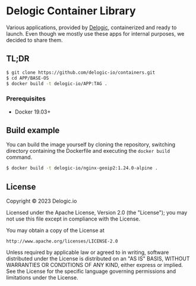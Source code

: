 # Delogic Container Library

Various applications, provided by [Delogic](https://delogic.io), containerized and ready to launch. Even though we mostly use these apps for internal purposes, we decided to share them.

## TL;DR

```bash
$ git clone https://github.com/delogic-io/containers.git
$ cd APP/BASE-OS
$ docker build -t delogic-io/APP:TAG .
```

### Prerequisites

- Docker 19.03+

## Build example

You can build the image yourself by cloning the repository, switching directory containing the Dockerfile and executing the `docker build` command.

```bash
$ docker build -t delogic-io/nginx-geoip2:1.24.0-alpine .
```

## License

Copyright &copy; 2023 Delogic.io

Licensed under the Apache License, Version 2.0 (the "License"); you may not use this file except in compliance with the License.

You may obtain a copy of the License at

    http://www.apache.org/licenses/LICENSE-2.0

Unless required by applicable law or agreed to in writing, software distributed under the License is distributed on an "AS IS" BASIS, WITHOUT WARRANTIES OR CONDITIONS OF ANY KIND, either express or implied.
See the License for the specific language governing permissions and limitations under the License.
